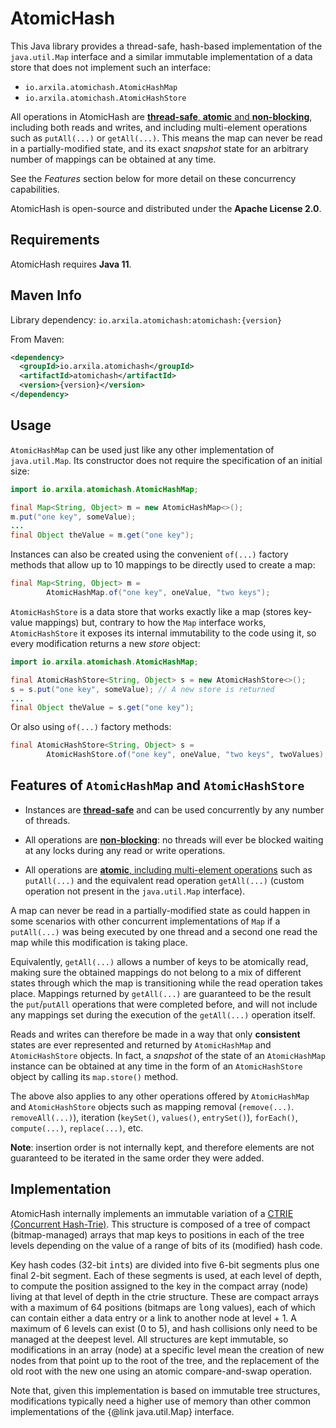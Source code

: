 AtomicHash
==========

This Java library provides a thread-safe, hash-based implementation of the `java.util.Map` interface and
a similar immutable implementation of a data store that does not implement such an interface:

  * `io.arxila.atomichash.AtomicHashMap`
  * `io.arxila.atomichash.AtomicHashStore`

All operations in AtomicHash are <ins>**thread-safe**, **atomic** and **non-blocking**</ins>, including both reads
and writes, and including multi-element operations such as `putAll(...)` or `getAll(...)`. This means the map can
never be read in a partially-modified state, and its exact _snapshot_ state for an arbitrary number of mappings can
be obtained at any time.

See the _Features_ section below for more detail on these concurrency capabilities.

AtomicHash is open-source and distributed under the **Apache License 2.0**.


Requirements
------------

AtomicHash requires **Java 11**.


Maven Info
----------

Library dependency: `io.arxila.atomichash:atomichash:{version}`

From Maven:
```xml
<dependency>
  <groupId>io.arxila.atomichash</groupId>
  <artifactId>atomichash</artifactId>
  <version>{version}</version>
</dependency>
```


Usage
-----

`AtomicHashMap` can be used just like any other implementation of `java.util.Map`. Its constructor does not
require the specification of an initial size:

```java
import io.arxila.atomichash.AtomicHashMap;

final Map<String, Object> m = new AtomicHashMap<>();
m.put("one key", someValue);
...
final Object theValue = m.get("one key");
```

Instances can also be created using the convenient `of(...)` factory methods that allow up to 10 mappings to
be directly used to create a map:
```java
final Map<String, Object> m = 
        AtomicHashMap.of("one key", oneValue, "two keys");
```

`AtomicHashStore` is a data store that works exactly like a map (stores key-value mappings) but, contrary to how
the `Map` interface works, `AtomicHashStore` it exposes its internal immutability to the code using it, so every
modification returns a new _store_ object:
```java
import io.arxila.atomichash.AtomicHashMap;

final AtomicHashStore<String, Object> s = new AtomicHashStore<>();
s = s.put("one key", someValue); // A new store is returned
...
final Object theValue = s.get("one key");
```

Or also using `of(...)` factory methods:
```java
final AtomicHashStore<String, Object> s = 
        AtomicHashStore.of("one key", oneValue, "two keys", twoValues);
```



Features of `AtomicHashMap` and `AtomicHashStore`
-------------------------------------------------

* Instances are <ins>**thread-safe**</ins> and can be used concurrently by any number of threads.

* All operations are <ins>**non-blocking**</ins>: no threads will ever be blocked waiting at any locks during any 
read or write operations.

* All operations are <ins>**atomic**, including multi-element operations</ins> such as `putAll(...)` and the
equivalent read operation `getAll(...)` (custom operation not present in the `java.util.Map` interface).

A map can never be read in a partially-modified state as could happen in some scenarios with other concurrent
implementations of `Map` if a `putAll(...)` was being executed by one thread and a second one read the map
while this modification is taking place.

Equivalently, `getAll(...)` allows a number of keys to be atomically read, making sure the obtained mappings do
not belong to a mix of different states through which the map is transitioning while the read operation
takes place. Mappings returned by `getAll(...)` are guaranteed to be the result the `put`/`putAll` operations
that were completed before, and will not include any mappings set during the execution of the `getAll(...)`
operation itself.

Reads and writes can therefore be made in a way that only **consistent** states are ever represented and returned
by `AtomicHashMap` and `AtomicHashStore` objects. In fact, a _snapshot_ of the state of an `AtomicHashMap`
instance can be obtained at any time in the form of an `AtomicHashStore` object by calling its `map.store()`
method.

The above also applies to any other operations offered by `AtomicHashMap` and `AtomicHashStore` objects such as
mapping removal (`remove(...)`. `removeAll(...)`), iteration (`keySet()`, `values()`, `entrySet()`), 
`forEach()`, `compute(...)`, `replace(...)`, etc.

**Note**: insertion order is not internally kept, and therefore elements are not guaranteed to be iterated in the
same order they were added.

Implementation
--------------

AtomicHash internally implements an immutable variation of
a [CTRIE (Concurrent Hash-Trie)](https://en.wikipedia.org/wiki/Ctrie). This structure is composed of a tree of
compact (bitmap-managed) arrays that map keys to positions in each of the tree levels depending on the value of
a range of bits of its (modified) hash code.

Key hash codes (32-bit <kbd>int</kbd>s) are divided into five 6-bit segments plus one final 2-bit segment. Each
of these segments is used, at each level of depth, to compute the position assigned to the key in the compact array
(node) living at that level of depth in the ctrie structure. These are compact arrays with a maximum of 64 positions
(bitmaps are <kbd>long</kbd> values), each of which can contain either a data entry or a link to another node
at level + 1. A maximum of 6 levels can exist (0 to 5), and hash collisions only need to be managed at the deepest
level. All structures are kept immutable, so modifications in an array (node) at a specific level mean the creation
of new nodes from that point up to the root of the tree, and the replacement of the old root with the new one
using an atomic compare-and-swap operation.

Note that, given this implementation is based on immutable tree structures, modifications typically need a higher
use of memory than other common implementations of the {@link java.util.Map} interface.
